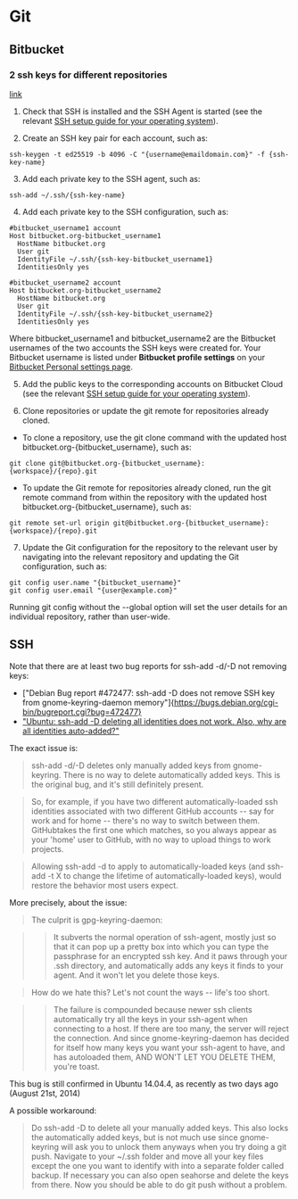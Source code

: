 # Git

## Bitbucket

### 2 ssh keys for different repositories

[link](https://support.atlassian.com/bitbucket-cloud/docs/managing-multiple-bitbucket-user-ssh-keys-on-one-device/)


1. Check that SSH is installed and the SSH Agent is started (see the relevant [SSH setup guide for your operating system](https://support.atlassian.com/bitbucket-cloud/docs/configure-ssh-and-two-step-verification/)).

2. Create an SSH key pair for each account, such as:
   
```ssh-keygen -t ed25519 -b 4096 -C "{username@emaildomain.com}" -f {ssh-key-name}```

3. Add each private key to the SSH agent, such as:
   
```ssh-add ~/.ssh/{ssh-key-name}```

4. Add each private key to the SSH configuration, such as:

```
#bitbucket_username1 account
Host bitbucket.org-bitbucket_username1
  HostName bitbucket.org
  User git
  IdentityFile ~/.ssh/{ssh-key-bitbucket_username1}
  IdentitiesOnly yes

#bitbucket_username2 account
Host bitbucket.org-bitbucket_username2
  HostName bitbucket.org
  User git
  IdentityFile ~/.ssh/{ssh-key-bitbucket_username2}
  IdentitiesOnly yes
```

Where bitbucket_username1 and bitbucket_username2 are the Bitbucket usernames of the two accounts the SSH keys were created for. Your Bitbucket username is listed under **Bitbucket profile settings** on your [Bitbucket Personal settings page](https://bitbucket.org/account/settings/).

5. Add the public keys to the corresponding accounts on Bitbucket Cloud (see the relevant [SSH setup guide for your operating system](https://support.atlassian.com/bitbucket-cloud/docs/configure-ssh-and-two-step-verification/)).

6. Clone repositories or update the git remote for repositories already cloned.

- To clone a repository, use the git clone command with the updated host bitbucket.org-{bitbucket_username}, such as:

```git clone git@bitbucket.org-{bitbucket_username}:{workspace}/{repo}.git```

- To update the Git remote for repositories already cloned, run the git remote command from within the repository with the updated host bitbucket.org-{bitbucket_username}, such as:

```git remote set-url origin git@bitbucket.org-{bitbucket_username}:{workspace}/{repo}.git```

7. Update the Git configuration for the repository to the relevant user by navigating into the relevant repository and updating the Git configuration, such as:

```
git config user.name "{bitbucket_username}"
git config user.email "{user@example.com}"
```

Running git config without the --global option will set the user details for an individual repository, rather than user-wide.


## SSH

Note that there are at least two bug reports for ssh-add -d/-D not removing keys:

- ["Debian Bug report #472477: ssh-add -D does not remove SSH key from gnome-keyring-daemon memory"]{https://bugs.debian.org/cgi-bin/bugreport.cgi?bug=472477}
- ["Ubuntu: ssh-add -D deleting all identities does not work. Also, why are all identities auto-added?"](https://bugs.launchpad.net/ubuntu/+source/openssh/+bug/505278)

The exact issue is:

> ssh-add -d/-D deletes only manually added keys from gnome-keyring.
> There is no way to delete automatically added keys.
> This is the original bug, and it's still definitely present.

> So, for example, if you have two different automatically-loaded ssh identities associated with two different GitHub accounts -- say for work and for home -- there's no way to switch between them. GitHubtakes the first one which matches, so you always appear as your 'home' user to GitHub, with no way to upload things to work projects.

> Allowing ssh-add -d to apply to automatically-loaded keys (and ssh-add -t X to change the lifetime of automatically-loaded keys), would restore the behavior most users expect.

More precisely, about the issue:

> The culprit is gpg-keyring-daemon:

> > It subverts the normal operation of ssh-agent, mostly just so that it can pop up a pretty box into which you can type the passphrase for an encrypted ssh key.
> > And it paws through your .ssh directory, and automatically adds any keys it finds to your agent.
> > And it won't let you delete those keys.

> How do we hate this? Let's not count the ways -- life's too short.

> > The failure is compounded because newer ssh clients automatically try all the keys in your ssh-agent when connecting to a host.
> > If there are too many, the server will reject the connection.
> > And since gnome-keyring-daemon has decided for itself how many keys you want your ssh-agent to have, and has autoloaded them, AND WON'T LET YOU DELETE THEM, you're toast.

This bug is still confirmed in Ubuntu 14.04.4, as recently as two days ago (August 21st, 2014)

A possible workaround:

> Do ssh-add -D to delete all your manually added keys. This also locks the automatically added keys, but is not much use since gnome-keyring will ask you to unlock them anyways when you try doing a git push.
> Navigate to your ~/.ssh folder and move all your key files except the one you want to identify with into a separate folder called backup. If necessary you can also open seahorse and delete the keys from there.
> Now you should be able to do git push without a problem.

